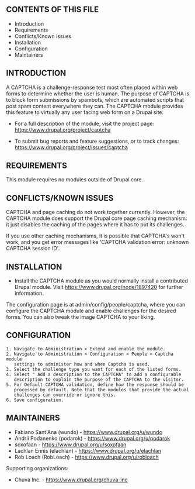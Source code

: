 CONTENTS OF THIS FILE
---------------------

 * Introduction
 * Requirements
 * Conflicts/Known issues
 * Installation
 * Configuration
 * Maintainers


INTRODUCTION
------------

A CAPTCHA is a challenge-response test most often placed within web forms to
determine whether the user is human. The purpose of CAPTCHA is to block form
submissions by spambots, which are automated scripts that post spam content
everywhere they can. The CAPTCHA module provides this feature to virtually any
user facing web form on a Drupal site.

 * For a full description of the module, visit the project page:
   https://www.drupal.org/project/captcha

 * To submit bug reports and feature suggestions, or to track changes:
   https://www.drupal.org/project/issues/captcha


REQUIREMENTS
------------

This module requires no modules outside of Drupal core.


CONFLICTS/KNOWN ISSUES
----------------------

CAPTCHA and page caching do not work together currently. However, the CAPTCHA
module does support the Drupal core page caching mechanism: it just disables the
caching of the pages where it has to put its challenges.

If you use other caching mechanisms, it is possible that CAPTCHA's won't work,
and you get error messages like 'CAPTCHA validation error: unknown CAPTCHA
session ID'.



INSTALLATION
------------

 * Install the CAPTCHA module as you would normally install a contributed
   Drupal module. Visit https://www.drupal.org/node/1897420 for further
   information.

The configuration page is at admin/config/people/captcha,
  where you can configure the CAPTCHA module
  and enable challenges for the desired forms.
  You can also tweak the image CAPTCHA to your liking.

CONFIGURATION
-------------

    1. Navigate to Administration > Extend and enable the module.
    2. Navigate to Administration > Configuration > People > Captcha module
       settings to administer how and when Captcha is used.
    3. Select the challenge type you want for each of the listed forms.
    4. Select " Add a description to the CAPTCHA" to add a configurable
       description to explain the purpose of the CAPTCHA to the visitor.
    5. For Default CAPTCHA validation, define how the response should be
       processed by default. Note that the modules that provide the actual
       challenges can override or ignore this.
    6. Save configuration.


MAINTAINERS
-----------

   * Fabiano Sant'Ana (wundo) - https://www.drupal.org/u/wundo
   * Andrii Podanenko (podarok) - https://www.drupal.org/u/podarok
   * soxofaan - https://www.drupal.org/u/soxofaan
   * Lachlan Ennis (elachlan) - https://www.drupal.org/u/elachlan
   * Rob Loach (RobLoach) - https://www.drupal.org/u/robloach

Supporting organizations:

 * Chuva Inc. - https://www.drupal.org/chuva-inc
